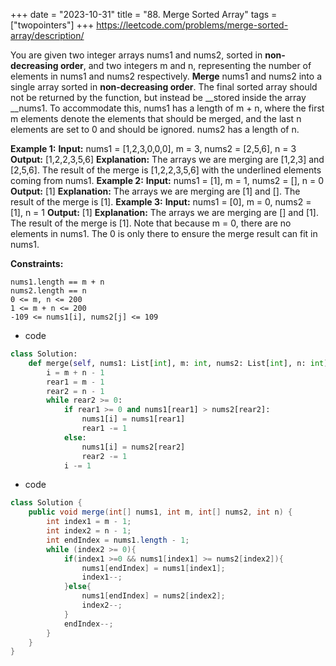 +++ 
date = "2023-10-31"
title = "88. Merge Sorted Array"
tags = ["twopointers"]
+++
https://leetcode.com/problems/merge-sorted-array/description/

You are given two integer arrays nums1 and nums2, sorted in **non-decreasing order**, and two integers m and n, representing the number of elements in nums1 and nums2 respectively.
**Merge** nums1 and nums2 into a single array sorted in **non-decreasing order**.
The final sorted array should not be returned by the function, but instead be __stored inside the array __nums1. To accommodate this, nums1 has a length of m + n, where the first m elements denote the elements that should be merged, and the last n elements are set to 0 and should be ignored. nums2 has a length of n.
 
**Example 1:**
**Input:** nums1 = [1,2,3,0,0,0], m = 3, nums2 = [2,5,6], n = 3 **Output:** [1,2,2,3,5,6] **Explanation:** The arrays we are merging are [1,2,3] and [2,5,6]. The result of the merge is [1,2,2,3,5,6] with the underlined elements coming from nums1. 
**Example 2:**
**Input:** nums1 = [1], m = 1, nums2 = [], n = 0 **Output:** [1] **Explanation:** The arrays we are merging are [1] and []. The result of the merge is [1]. 
**Example 3:**
**Input:** nums1 = [0], m = 0, nums2 = [1], n = 1 **Output:** [1] **Explanation:** The arrays we are merging are [] and [1]. The result of the merge is [1]. Note that because m = 0, there are no elements in nums1. The 0 is only there to ensure the merge result can fit in nums1. 
 
**Constraints:**
 	
	nums1.length == m + n 	
	nums2.length == n 	
	0 <= m, n <= 200 	
	1 <= m + n <= 200 	
	-109 <= nums1[i], nums2[j] <= 109

- code
```py
class Solution:
    def merge(self, nums1: List[int], m: int, nums2: List[int], n: int) -> None:
        i = m + n - 1
        rear1 = m - 1
        rear2 = n - 1
        while rear2 >= 0:
            if rear1 >= 0 and nums1[rear1] > nums2[rear2]:
                nums1[i] = nums1[rear1]
                rear1 -= 1
            else:
                nums1[i] = nums2[rear2]
                rear2 -= 1
            i -= 1
```
- code
```java
class Solution {
    public void merge(int[] nums1, int m, int[] nums2, int n) {
        int index1 = m - 1;
        int index2 = n - 1;
        int endIndex = nums1.length - 1;
        while (index2 >= 0){
            if(index1 >=0 && nums1[index1] >= nums2[index2]){
                nums1[endIndex] = nums1[index1];
                index1--;
            }else{
                nums1[endIndex] = nums2[index2];
                index2--;
            }
            endIndex--;
        }
    }
}
```

